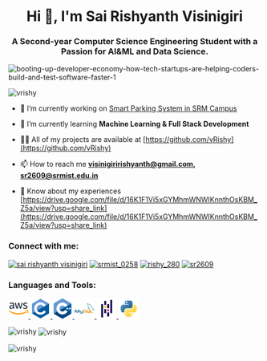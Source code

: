 <h1 align="center">Hi 👋, I'm Sai Rishyanth Visinigiri</h1>
<h3 align="center">A Second-year Computer Science Engineering Student with a Passion for AI&ML and Data Science.</h3>

![booting-up-developer-economy-how-tech-startups-are-helping-coders-build-and-test-software-faster-_1_](https://user-images.githubusercontent.com/66677354/225057534-40290fb1-e1e1-4a26-8aa6-dc6ad029e4aa.gif)


<p align="left"> <img src="https://komarev.com/ghpvc/?username=vrishy&label=Profile%20views&color=0e75b6&style=flat" alt="vrishy" /> </p>

- 🔭 I’m currently working on [Smart Parking System in SRM Campus](https://github.com/vRishy/Smart-Parking-System-in-SRM-Campus)

- 🌱 I’m currently learning **Machine Learning & Full Stack Development**

- 👨‍💻 All of my projects are available at [https://github.com/vRishy](https://github.com/vRishy)

- 📫 How to reach me **visinigiririshyanth@gmail.com, sr2609@srmist.edu.in**

- 📄 Know about my experiences [https://drive.google.com/file/d/16K1F1Vi5xGYMhmWNWIKnnthOsKBM_Z5a/view?usp=share_link](https://drive.google.com/file/d/16K1F1Vi5xGYMhmWNWIKnnthOsKBM_Z5a/view?usp=share_link)

<h3 align="left">Connect with me:</h3>
<p align="left">
<a href="https://linkedin.com/in/sai rishyanth visinigiri" target="blank"><img align="center" src="https://raw.githubusercontent.com/rahuldkjain/github-profile-readme-generator/master/src/images/icons/Social/linked-in-alt.svg" alt="sai rishyanth visinigiri" height="30" width="40" /></a>
<a href="https://www.codechef.com/users/srmist_0258" target="blank"><img align="center" src="https://cdn.jsdelivr.net/npm/simple-icons@3.1.0/icons/codechef.svg" alt="srmist_0258" height="30" width="40" /></a>
<a href="https://www.hackerrank.com/rishy_280" target="blank"><img align="center" src="https://raw.githubusercontent.com/rahuldkjain/github-profile-readme-generator/master/src/images/icons/Social/hackerrank.svg" alt="rishy_280" height="30" width="40" /></a>
<a href="https://www.leetcode.com/sr2609" target="blank"><img align="center" src="https://raw.githubusercontent.com/rahuldkjain/github-profile-readme-generator/master/src/images/icons/Social/leet-code.svg" alt="sr2609" height="30" width="40" /></a>
</p>

<h3 align="left">Languages and Tools:</h3>
<p align="left"> <a href="https://aws.amazon.com" target="_blank" rel="noreferrer"> <img src="https://raw.githubusercontent.com/devicons/devicon/master/icons/amazonwebservices/amazonwebservices-original-wordmark.svg" alt="aws" width="40" height="40"/> </a> <a href="https://www.cprogramming.com/" target="_blank" rel="noreferrer"> <img src="https://raw.githubusercontent.com/devicons/devicon/master/icons/c/c-original.svg" alt="c" width="40" height="40"/> </a> <a href="https://www.w3schools.com/cpp/" target="_blank" rel="noreferrer"> <img src="https://raw.githubusercontent.com/devicons/devicon/master/icons/cplusplus/cplusplus-original.svg" alt="cplusplus" width="40" height="40"/> </a> <a href="https://www.mysql.com/" target="_blank" rel="noreferrer"> <img src="https://raw.githubusercontent.com/devicons/devicon/master/icons/mysql/mysql-original-wordmark.svg" alt="mysql" width="40" height="40"/> </a> <a href="https://pandas.pydata.org/" target="_blank" rel="noreferrer"> <img src="https://raw.githubusercontent.com/devicons/devicon/2ae2a900d2f041da66e950e4d48052658d850630/icons/pandas/pandas-original.svg" alt="pandas" width="40" height="40"/> </a> <a href="https://www.python.org" target="_blank" rel="noreferrer"&theme=radical> <img src="https://raw.githubusercontent.com/devicons/devicon/master/icons/python/python-original.svg" alt="python" width="40" height="40"/> </a> </p>

<p><img align="left" src="https://github-readme-stats.vercel.app/api/top-langs?username=vrishy&show_icons=true&locale=en&layout=compact&theme=radical" alt="vrishy"/></p>

<p>&nbsp;<img align="center" src="https://github-readme-stats.vercel.app/api?username=vrishy&show_icons=true&locale=en&theme=radical" alt="vrishy"/></p>

<p><img align="center" src="https://github-readme-streak-stats.herokuapp.com/?user=vrishy&theme=radical" alt="vrishy"/></p>


